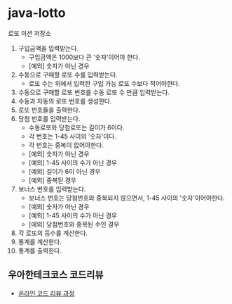 # java-lotto

로또 미션 저장소

1. 구입금액을 입력받는다.
   * 구입금액은 1000보다 큰 '숫자'이어야 한다.
   * [예외] 숫자가 아닌 경우
2. 수동으로 구매할 로또 수를 입력받는다.
   * 로또 수는 위에서 입력한 구입 가능 로또 수보다 적어야한다.
3. 수동으로 구매할 로또 번호를 수동 로또 수 만큼 입력받는다.
4. 수동과 자동의 로또 번호를 생성한다.
5. 로또 번호들을 출력한다.
6. 당첨 번호를 입력받는다.
   * 수동로또와 당첨로또는 길이가 6이다.
   * 각 번호는 1-45 사이의 '숫자'이다.
   * 각 번호는 중복이 없어야한다.
   * [예외] 숫자가 아닌 경우
   * [예외] 1-45 사이의 수가 아닌 경우
   * [예외] 길이가 6이 아닌 경우
   * [예외] 중복된 경우
7. 보너스 번호를 입력받는다.
   * 보너스 번호는 당첨번호와 중복되지 않으면서, 1-45 사이의 '숫자'이어야한다. 
   * [예외] 숫자가 아닌 경우
   * [예외] 1-45 사이의 수가 아닌 경우
   * [에외] 당첨번호와 중복된 수인 경우
8. 각 로또의 등수를 계산한다.
9. 통계를 계산한다.
10. 통계를 출력한다.

## 우아한테크코스 코드리뷰

- [온라인 코드 리뷰 과정](https://github.com/woowacourse/woowacourse-docs/blob/master/maincourse/README.md)

